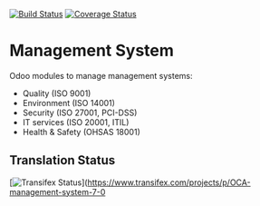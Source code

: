 [![Build Status](https://travis-ci.org/OCA/management-system.svg?branch=7.0)](https://travis-ci.org/OCA/management-system)
[![Coverage Status](https://coveralls.io/repos/OCA/management-system/badge.png?branch=7.0)](https://coveralls.io/r/OCA/management-system?branch=7.0)

Management System
=================

Odoo modules to manage management systems:

* Quality (ISO 9001)
* Environment (ISO 14001)
* Security (ISO 27001, PCI-DSS)
* IT services (ISO 20001, ITIL)
* Health & Safety (OHSAS 18001)

Translation Status
------------------
[![Transifex Status](https://www.transifex.com/projects/p/OCA-management-system-7-0/chart/image_png)](https://www.transifex.com/projects/p/OCA-management-system-7-0
